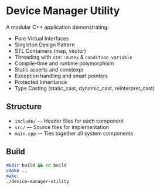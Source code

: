 # Device Manager Utility
A modular C++ application demonstrating:
- Pure Virtual Interfaces
- Singleton Design Pattern
- STL Containers (map, vector)
- Threading with `std::mutex` & `condition_variable`
- Compile-time and runtime polymorphism
- Static asserts and constexpr
- Exception handling and smart pointers
- Protected Inheritance
- Type Casting (static_cast, dynamic_cast, reinterpret_cast)

## Structure
- `include/` — Header files for each component
- `src/` — Source files for implementation
- `main.cpp` — Ties together all system components

## Build
```bash
mkdir build && cd build
cmake ..
make
./device-manager-utility
